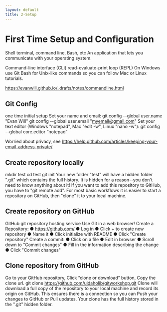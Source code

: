 ```yaml
---
layout: default
title: 2-Setup
---
```


# First Time Setup and Configuration

Shell
terminal, command
line, Bash, etc
An application that lets you communicate with your
operating system.

Command-line interface (CLI)
read-evaluate-print loop (REPL)
On Windows use Git Bash for Unix-like commands
so you can follow Mac or Linux tutorials.

https://evanwill.github.io/_drafts/notes/commandline.html

## Git Config
one time initial
setup
Set your name and email:
git config --global user.name "Evan Will"
git config --global user.email "myemail@gmail.com"
Set your text editor (Windows "notepad", Mac "edit -w", Linux "nano -w"):
git config --global core.editor “notepad”

Worried about privacy, see https://help.github.com/articles/keeping-your-email-address-private/

## Create repository locally

mkdir test
cd test
git init
Your new folder "test" will have a hidden folder ".git" which contains the full history. It is
hidden for a reason--you don't need to know anything about it!
If you want to add this repository to GitHub, you have to "git remote add".
For most basic workflows it is easier to start a repository on GitHub, then "clone" it to your
local machine.

## Create repository on GitHub

GitHub
git repository hosting
service
Use Git in a web browser!
Create a Repository:
● https://github.com/
● Log in
● Click + to create new repository
● Name it
● Click initialize with README
● Click "Create repository"
Create a commit:
● Click on a file
● Edit in browser
● Scroll down to "Commit changes"
● Fill in the information describing the change
● Click "Commit changes"

## Clone repository from GitHub

Go to your GitHub repository,
Click “clone or download” button,
Copy the clone url.
git clone https://github.com/uidaholib/gitworkshop.git
Clone will download a full copy of the repository to your local machine and
record its origin on GitHub. This ensures there is a connection so you can
Push your changes to GitHub or Pull updates.
Your clone has the full history stored in the ".git" hidden folder.